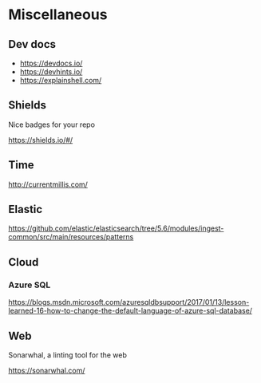 # Miscellaneous #

## Dev docs ##

- <https://devdocs.io/>
- <https://devhints.io/>
- <https://explainshell.com/>

## Shields ##

Nice badges for your repo

<https://shields.io/#/>

## Time ##

<http://currentmillis.com/>

## Elastic ##

<https://github.com/elastic/elasticsearch/tree/5.6/modules/ingest-common/src/main/resources/patterns>

## Cloud ##

### Azure SQL ###

<https://blogs.msdn.microsoft.com/azuresqldbsupport/2017/01/13/lesson-learned-16-how-to-change-the-default-language-of-azure-sql-database/>

## Web ##

Sonarwhal, a linting tool for the web

<https://sonarwhal.com/>
